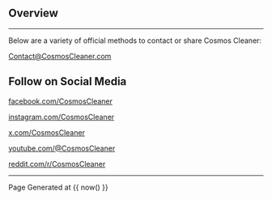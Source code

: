 ## Overview
------

Below are a variety of official methods to contact or share Cosmos Cleaner:

[Contact@CosmosCleaner.com](mailto:Contact@CosmosCleaner.com?subject=Cosmos%20Cleaner%20Contact "Email Cosmos Cleaner using Contact@CosmosCleaner.com")

## Follow on Social Media

[facebook.com/CosmosCleaner](https://facebook.com/CosmosCleaner "Visit the Facebook for Cosmos Cleaner")

[instagram.com/CosmosCleaner](https://instagram.com/CosmosCleaner "Visit the Instagram for Cosmos Cleaner")

[x.com/CosmosCleaner](https://x.com/CosmosCleaner "Visit the X (formerly Twitter) for Cosmos Cleaner")

[youtube.com/@CosmosCleaner](https://youtube.com/@CosmosCleaner "Visit the YouTube for Cosmos Cleaner")

[reddit.com/r/CosmosCleaner](https://reddit.com/r/CosmosCleaner "Visit the Reddit for Cosmos Cleaner")

------

Page Generated at {{ now() }}